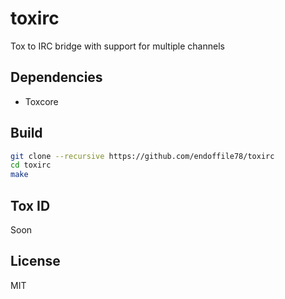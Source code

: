 # toxirc
Tox to IRC bridge with support for multiple channels

## Dependencies

* Toxcore

## Build

```sh
git clone --recursive https://github.com/endoffile78/toxirc
cd toxirc
make
```
## Tox ID

Soon

## License

MIT
